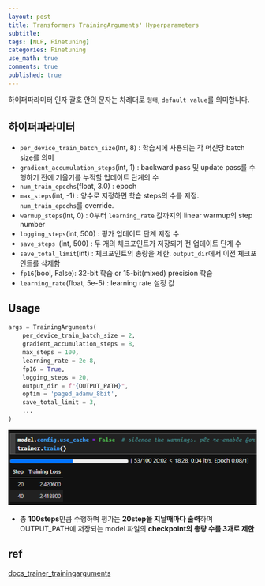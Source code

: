 ```yaml
---
layout: post
title: Transformers TrainingArguments' Hyperparameters
subtitle:
tags: [NLP, Finetuning]
categories: Finetuning
use_math: true
comments: true
published: true
---
```


하이퍼파라미터 인자 괄호 안의 문자는 차례대로 `형태`, `default value`를 의미합니다.

## 하이퍼파라미터

- `per_device_train_batch_size`(int, 8) : 학습시에 사용되는 각 머신당 batch size를 의미
- `gradient_accumulation_steps`(int, 1) : backward pass 및 update pass를 수행하기 전에 기울기를 누적할 업데이트 단계의 수
- `num_train_epochs`(float, 3.0) : epoch 
- `max_steps`(int, -1) : 양수로 지정하면 학습 steps의 수를 지정. `num_train_epochs`를 override.
- `warmup_steps`(int, 0) : 0부터 `learning_rate` 값까지의 linear warmup의 step number
- `logging_steps`(int, 500) : 평가 업데이트 단계 지정 수 
- `save_steps `(int, 500) : 두 개의 체크포인트가 저장되기 전 업데이트 단계 수
- `save_total_limit`(int) : 체크포인트의 총량을 제한. `output_dir`에서 이전 체크포인트를 삭제함
- `fp16`(bool, False): 32-bit 학습 or 15-bit(mixed) precision 학습
- `learning_rate`(float, 5e-5) : learning rate 설정 값

## Usage

```python
args = TrainingArguments(
    per_device_train_batch_size = 2,
    gradient_accumulation_steps = 8,
    max_steps = 100,
    learning_rate = 2e-8,
    fp16 = True,
    logging_steps = 20,
    output_dir = f"{OUTPUT_PATH}",
    optim = 'paged_adamw_8bit',
    save_total_limit = 3,
    ...
)
```

![Alt text](/img/image.png)

- 총 **100steps**만큼 수행하며 평가는 **20step을 지날때마다 출력**하며 OUTPUT_PATH에 저장되는 model 파일의 **checkpoint의 총량 수를 3개로 제한**

## ref

[docs_trainer_trainingarguments](https://huggingface.co/transformers/v3.0.2/main_classes/trainer.html#trainingarguments)